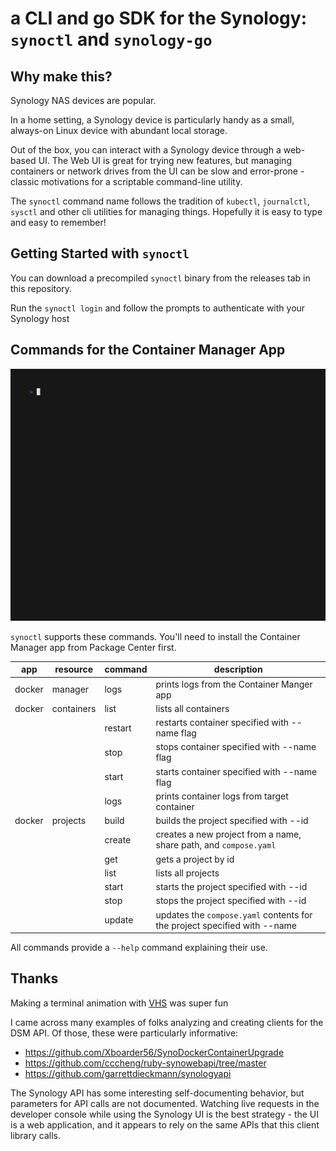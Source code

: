 # a CLI and go SDK for the Synology: `synoctl` and `synology-go`

## Why make this?

Synology NAS devices are popular.

In a home setting, a Synology device is particularly handy as a small, always-on Linux device with abundant local storage.

Out of the box, you can interact with a Synology device through a web-based UI. The Web UI is great for trying new features,
but managing containers or network drives from the UI can be slow and error-prone - classic motivations for a scriptable command-line utility.

The `synoctl` command name follows the tradition of `kubectl`, `journalctl`, `sysctl` and other cli utilities for
managing things.
Hopefully it is easy to type and easy to remember!

## Getting Started with `synoctl`

You can download a precompiled `synoctl` binary from the releases tab in this repository.

Run the `synoctl login` and follow the prompts to authenticate with your Synology host

## Commands for the Container Manager App

![animated demo](docs/demo.gif)

`synoctl` supports these commands. You'll need to install the Container Manager app from Package Center first.

| app    | resource   | command | description                                                               |
|--------|------------|---------|---------------------------------------------------------------------------|
| docker | manager    | logs    | prints logs from the Container Manger app                                 |
| docker | containers | list    | lists all containers                                                      |
|        |            | restart | restarts container specified with --name flag                             |
|        |            | stop    | stops container specified with --name flag                                |
|        |            | start   | starts container specified with --name flag                               |
|        |            | logs    | prints container logs from target container                               |
| docker | projects   | build   | builds the project specified with --id                                    |
|        |            | create  | creates a new project from a name, share path, and `compose.yaml`         |
|        |            | get     | gets a project by id                                                      |
|        |            | list    | lists all projects                                                        |
|        |            | start   | starts the project specified with --id                                    |
|        |            | stop    | stops the project specified with --id                                     |
|        |            | update  | updates the `compose.yaml` contents for the project specified with --name |

All commands provide a `--help` command explaining their use.


## Thanks

Making a terminal animation with [VHS](https://github.com/charmbracelet/vhs) was super fun

I came across many examples of folks analyzing and creating clients for the DSM API. Of those, these were particularly informative:
* https://github.com/Xboarder56/SynoDockerContainerUpgrade
* https://github.com/cccheng/ruby-synowebapi/tree/master
* https://github.com/garrettdieckmann/synologyapi

The Synology API has some interesting self-documenting behavior, but parameters for API calls are not documented.
Watching live requests in the developer console while using the Synology UI is the best strategy - the UI is a web application,
and it appears to rely on the same APIs that this client library calls.
